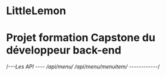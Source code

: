 # LittleLemon
# Projet formation Capstone du développeur back-end

/*---Les API ----
 /api/menu/
 /api/menu/menuitem/
 ------------*/

